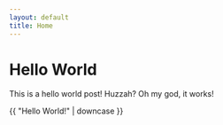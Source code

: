 ```yaml
---
layout: default
title: Home
---
```


# Hello World

This is a hello world post! Huzzah? Oh my god, it works!

{{ "Hello World!" | downcase }}
